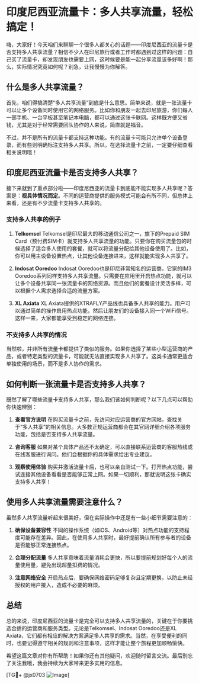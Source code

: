 # 印度尼西亚流量卡：多人共享流量，轻松搞定！

嗨，大家好！今天咱们来聊聊一个很多人都关心的话题——印度尼西亚的流量卡是否支持多人共享流量？相信不少人在印尼旅行或者工作时都遇到过这样的问题：自己买了流量卡，却发现朋友也需要上网，这时候要是能一起分享流量该多好啊！那么，实际情况究竟如何呢？别急，让我慢慢为你解答。

## 什么是多人共享流量？

首先，咱们得搞清楚“多人共享流量”到底是什么意思。简单来说，就是一张流量卡可以让多个设备同时使用它的网络服务。比如你和朋友一起去印尼旅游，你们每人一部手机、一台平板甚至笔记本电脑，都可以通过这张卡联网。这样既方便又省钱，尤其是对于经常需要团队协作的人来说，简直就是福音。

不过，并不是所有的流量卡都支持这种功能。有的流量卡可能只允许单个设备登录，而有些则明确标注支持多人共享。所以，在选择流量卡之前，一定要仔细查看相关说明哦！

## 印度尼西亚流量卡是否支持多人共享？

接下来就到了重点部分啦——印度尼西亚的流量卡到底能不能实现多人共享呢？答案是：**视具体情况而定**。不同的运营商提供的服务模式可能会有所不同，但总体上来看，还是有不少流量卡支持多人共享的。

### 支持多人共享的例子

1. **Telkomsel**
   Telkomsel是印尼最大的移动通信公司之一，旗下的Prepaid SIM Card（预付费SIM卡）就支持多人共享流量的功能。只要你在购买流量包的时候选择了适合多人使用的套餐，就可以将流量分配给其他设备使用了。比如，你可以用主设备设置热点，让其他设备连接进来，这样就能实现多人共享了。

2. **Indosat Ooredoo**
   Indosat Ooredoo也是印尼非常知名的运营商，它家的IM3 Ooredoo系列同样支持多人共享流量。只需要在应用里开启热点功能，就可以让多个设备共享同一张流量卡的网络资源。而且他们的套餐设计灵活多样，可以根据个人需求选择合适的流量方案。

3. **XL Axiata**
   XL Axiata提供的XTRAFLY产品线也具备多人共享的能力。用户可以通过简单的操作启用热点功能，然后让朋友们的设备接入同一个WiFi信号。这样一来，大家都能享受到稳定的网络连接。

### 不支持多人共享的情况

当然啦，并非所有流量卡都提供了类似的服务。如果你选择了某些小型运营商的产品，或者特定类型的流量卡，可能就无法直接实现多人共享了。这类卡通常更适合单独使用的场景，而不是多人协作的需求。

## 如何判断一张流量卡是否支持多人共享？

既然了解了哪些流量卡支持多人共享，那么我们该如何判断呢？以下几点可以帮助你快速辨别：

1. **查看官方说明**
   在购买流量卡之前，先访问对应运营商的官方网站，查找关于“多人共享”的相关信息。大多数正规运营商都会在其官网详细介绍各项服务功能，包括是否支持多人共享流量。

2. **咨询客服**
   如果对某个具体产品还不太确定，可以直接联系运营商的客服热线或在线客服进行询问。他们会根据你的具体需求给出专业建议。

3. **观察使用体验**
   购买并激活流量卡后，也可以亲自测试一下。打开热点功能，尝试连接其他设备看看是否能够正常上网。如果一切顺利，那就说明这张卡确实支持多人共享！

## 使用多人共享流量需要注意什么？

虽然多人共享流量听起来很美好，但在实际操作中还是有一些小细节需要注意的：

1. **确保设备兼容性**
   不同的操作系统（如iOS、Android等）对热点功能的支持程度可能存在差异。因此，在使用多人共享时，最好提前确认所有参与者的设备是否能够正常连接热点。

2. **合理分配流量**
   多人共享意味着流量消耗会更快，所以要提前规划好每个人的流量使用量，避免出现超量扣费的情况。

3. **注意网络安全**
   开启热点后，要确保网络密码足够复杂且定期更换，以防止未经授权的用户接入，造成不必要的麻烦。

## 总结

总的来说，印度尼西亚的流量卡是完全可以支持多人共享流量的，关键在于你要挑选合适的运营商和服务类型。无论是Telkomsel、Indosat Ooredoo还是XL Axiata，它们都有相应的解决方案满足多人共享的需求。当然，在享受便利的同时，也要记得遵守相关的规则和注意事项，这样才能让整个旅程更加顺畅愉快。

希望这篇文章对你有所帮助！如果你还有其他疑问，欢迎随时留言交流。最后别忘了关注我哦，我会持续为大家带来更多实用的信息。

[TG💪+ @jx0703 ![Image](https://github.com/user-attachments/assets/dbca1d08-cadb-493c-b0ec-ad6f7a83f270)]